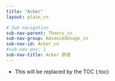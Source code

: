 ```yaml
---
title: "Acker"
layout: plain_cn

# Sub navigation
sub-nav-parent: Theory_cn
sub-nav-group: AdvancedUsage_cn
sub-nav-id: Acker_cn
#sub-nav-pos: 1
sub-nav-title: Acker 原理
---
```


* This will be replaced by the TOC
{:toc}
